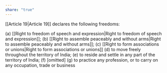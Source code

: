 ```yaml
---
share: "true"
---
```


[[Article 19|Article 19]] declares the following freedoms:

(a) [[Right to freedom of speech and expression|Right to freedom of speech and expression]]; 
(b) [[Right to assemble peaceably and without arms|Right to assemble peaceably and without arms]]; 
(c) [[Right to form associations or unions|Right to form associations or unions]]
(d) to move freely throughout the territory of India;
(e) to reside and settle in any part of the territory of India;
(f)  [omitted]
(g) to practice any profession, or to carry on any occupation, trade or business